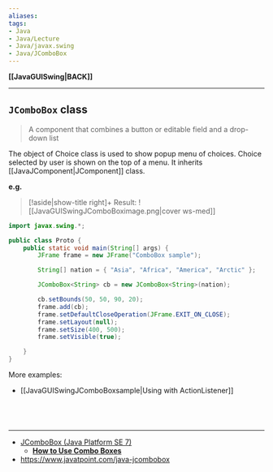 ```yaml
---
aliases:
tags:
- Java
- Java/Lecture
- Java/javax.swing
- Java/JComboBox
---
```

**[[JavaGUISwing|BACK]]**

---
## `JComboBox` class
> A component that combines a button or editable field and a drop-down list

The object of Choice class is used to show popup menu of choices. Choice selected by user is shown on the top of a menu. It inherits [[JavaJComponent|JComponent]] class.

**e.g.**
>[!aside|show-title right]+ Result:
> ![[JavaGUISwingJComboBoximage.png|cover ws-med]]

```java
import javax.swing.*;

public class Proto {
    public static void main(String[] args) {
        JFrame frame = new JFrame("ComboBox sample");

        String[] nation = { "Asia", "Africa", "America", "Arctic" };

        JComboBox<String> cb = new JComboBox<String>(nation);

        cb.setBounds(50, 50, 90, 20);
        frame.add(cb);
        frame.setDefaultCloseOperation(JFrame.EXIT_ON_CLOSE);
        frame.setLayout(null);
        frame.setSize(400, 500);
        frame.setVisible(true);

    }
}
```

More examples:
- [[JavaGUISwingJComboBoxsample|Using with ActionListener]]

<br>

# 
---
- [JComboBox (Java Platform SE 7)](https://docs.oracle.com/javase/7/docs/api/javax/swing/JComboBox.html)
	- **[How to Use Combo Boxes](https://docs.oracle.com/javase/tutorial/uiswing/components/combobox.html)**
- https://www.javatpoint.com/java-jcombobox